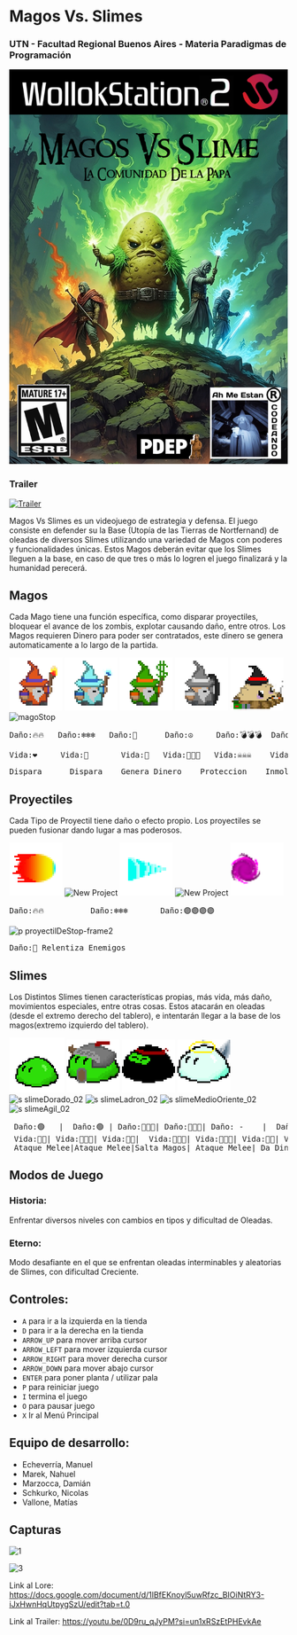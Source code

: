#  Magos Vs. Slimes
### UTN - Facultad Regional Buenos Aires - Materia Paradigmas de Programación

![portada](Cosas_juego/portada/title1.jpg)
### Trailer
[![Trailer](https://ibb.co/HdmbB0f)](https://youtu.be/0D9ru_qJyPM?si=un1xRSzEtPHEvkAe)

Magos Vs Slimes es un videojuego de estrategia y defensa. El juego consiste en defender su la Base (Utopía de las Tierras de Nortfernand) de oleadas de diversos Slimes utilizando una variedad de Magos con poderes y funcionalidades únicas. Estos Magos deberán evitar que los Slimes lleguen a la base, en caso de que tres o más lo logren el juego finalizará y la humanidad perecerá. 

## Magos

 Cada Mago tiene una función específica, como disparar proyectiles, bloquear el avance de los zombis, explotar causando daño, entre otros. Los Magos requieren Dinero para poder ser contratados, este dinero se genera automaticamente a lo largo de la partida.

![mago fuego](assets/magoFuego.png)    ![mago hielo](assets/magoHielo.png)    ![mago irlandes](assets/magoHealer.png)    ![mago piedra](assets/magoPiedra.png)    ![papajhon](assets/magoExplosivo.png)    ![magoStop](https://github.com/user-attachments/assets/34b94b1a-0d7a-4699-b59f-6ffa31435b26)

  
 <pre>Daño:🔥🔥   Daño:❄️❄️❄️   Daño:🤑      Daño:☮️     Daño:💣💣💣  Daño:🤚 </pre>  

 <pre>Vida:❤️     Vida:💙       Vida:💚   Vida:🗿🗿🗿   Vida:☠️☠️☠️    Vida:❤️</pre>  
<pre>Dispara      Dispara    Genera Dinero    Proteccion    Inmola      Dispara </pre>  

## Proyectiles
 Cada Tipo de Proyectil tiene daño o efecto propio. Los proyectiles se pueden fusionar dando lugar a mas poderosos.
 
![proyectil Normal](assets/p.proyectilFuego.png)  ![New Project](https://github.com/user-attachments/assets/a2b4ae40-e0c8-4044-80df-21fa467d5997)  ![proyectil Penetrante](assets/p.proyectilHielo.png) ![New Project](https://github.com/user-attachments/assets/a2b4ae40-e0c8-4044-80df-21fa467d5997)    ![superProyectil](assets/p.superProyectil-1.png) 
<pre>Daño:🔥🔥          Daño:❄️❄️❄️       Daño:🟣🟣🟣🟣      </pre>  

![p proyectilDeStop-frame2](https://github.com/user-attachments/assets/38334d9e-e0ff-4882-8ff3-f81947c6a376)
<pre>Daño:🤚 Relentiza Enemigos</pre>


## Slimes
Los Distintos Slimes tienen características propias, más vida, más daño, movimientos especiales, entre otras cosas. Estos atacarán en oleadas (desde el extremo derecho del tablero), e intentarán llegar a la base de los magos(extremo izquierdo del tablero).

![slimeBasico](Cosas_juego/slime_base.png)  ![slimeGuerrero](assets/s.slimeGuerrero.png)   ![slimeNinja](assets/s.slimeNinja.png)    ![slimeBlessed](assets/s.slimeBlessed.png)  ![s slimeDorado_02](https://github.com/user-attachments/assets/65e5c8fd-9dc5-4521-91e0-4547c03e1083) ![s slimeLadron_02](https://github.com/user-attachments/assets/dae18dc6-c56f-421f-8046-fc2dc5907276) ![s slimeMedioOriente_02](https://github.com/user-attachments/assets/ef79d131-4a1d-4cab-96e6-e77b6ae8272d)![s slimeAgil_02](https://github.com/user-attachments/assets/1c587d66-a342-4dd7-bf61-71f2ed4d2fd1)



<pre>
 Daño:🟢   |  Daño:🟢 | Daño:🥷🥷🥷| Daño:🛐🛐🛐| Daño: -    |  Daño:🟢 |   Daño:💣💣💣| Daño:🟢  
 Vida:💚💚| Vida:💚💚💚| Vida:💚💚|  Vida:🛐🛐🛐| Vida:💚💚💚| Vida:💚💚| Vida:💚💚💚| Vida:💚💚💚  
 Ataque Melee|Ataque Melee|Salta Magos| Ataque Melee| Da Dinero | Quita Dinero| Daño en Area| Salta entre Lineas
</pre>  

## Modos de Juego
<h3>Historia:</h3> Enfrentar diversos niveles con cambios en tipos y dificultad de Oleadas.
<h3>Eterno:</h3> Modo desafiante en el que se enfrentan oleadas interminables y aleatorias de Slimes, con dificultad Creciente.


## Controles:

- `A` para ir a la izquierda en la tienda
- `D` para ir a la derecha en la tienda
- `ARROW_UP` para mover arriba cursor
- `ARROW_LEFT` para mover izquierda cursor
- `ARROW_RIGHT` para mover derecha cursor
- `ARROW_DOWN` para mover abajo cursor
- `ENTER` para poner planta / utilizar pala
- `P` para reiniciar juego
- `I` termina el juego
- `O` para pausar juego
- `X` Ir al Menú Principal

  
## Equipo de desarrollo: 

- Echeverría, Manuel
- Marek, Nahuel
- Marzocca, Damián
- Schkurko, Nicolas
- Vallone, Matías
 

## Capturas 
![1](https://github.com/user-attachments/assets/1297f5c8-e4a1-44d0-8f46-1c002f1cb82f)


![3](https://github.com/user-attachments/assets/78192b7f-5ce0-4f2e-b012-98eb4f4dc90a)

Link al Lore: https://docs.google.com/document/d/1lBfEKnoyl5uwRfzc_BIOiNtRY3-iJxHwnHqUtpygSzU/edit?tab=t.0

Link al Trailer: https://youtu.be/0D9ru_qJyPM?si=un1xRSzEtPHEvkAe
